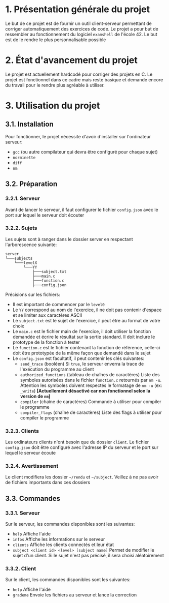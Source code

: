 # 1. Présentation générale du projet

Le but de ce projet est de fournir un outil client-serveur permettant de corriger automatiquement des exercices de code. Le projet a pour but de ressembler au fonctionnement du logiciel `examshell` de l'école 42. Le but est de le rendre le plus personnalisable possible

# 2. État d'avancement du projet

Le projet est actuellement hardcodé pour corriger des projets en C.
Le projet est fonctionnel dans ce cadre mais reste basique et demande encore du travail pour le rendre plus agréable à utiliser.

# 3. Utilisation du projet

## 3.1. Installation

Pour fonctionner, le projet nécessite d'avoir d'installer sur l'ordinateur serveur:

-   `gcc` (ou autre compilateur qui devra être configuré pour chaque sujet)
-   `norminette`
-   `diff`
-   `nm`

## 3.2. Préparation

### 3.2.1. Serveur

Avant de lancer le serveur, il faut configurer le fichier `config.json` avec le port sur lequel le serveur doit écouter

### 3.2.2. Sujets

Les sujets sont à ranger dans le dossier server en respectant l'arborescence suivante:

```
server
└───subjects
	└───levelX
		└───YY
		    ├───subject.txt
		    ├───main.c
		    ├───function.c
		    ├───config.json
```

Précisions sur les fichiers:

-   Il est important de commencer par le `level0`
-   Le `YY` correspond au nom de l'exercice, il ne doit pas contenir d'espace et se limiter aux caractères ASCII
-   Le `subject.txt` est le sujet de l'exercice, il peut être au format de votre choix
-   Le `main.c` est le fichier main de l'exercice, il doit utiliser la fonction demandée et écrire le résultat sur la sortie standard. Il doit inclure le prototype de la fonction à tester
-   Le `function.c` est le fichier contenant la fonction de référence, celle-ci doit être prototypée de la même façon que demandé dans le sujet
-   Le `config.json` est facultatif, il peut contenir les clés suivantes:
    -   `send_trace` (booléen) Si `true`, le serveur enverra la trace de l'exécution du programme au client
    -   `authorized_functions` (tableau de chaînes de caractères) Liste des symboles autorisées dans le fichier `function.c` retournés par `nm -u`. Attention les symboles doivent respectés le formatage de `nm -u` (ex: `_write`) **[Actuellement désactivé car non fonctionnel selon la version de `nm`]**
    -   `compiler` (chaîne de caractères) Commande à utiliser pour compiler le programme
    -   `compiler_flags` (chaîne de caractères) Liste des flags à utiliser pour compiler le programme

### 3.2.3. Clients

Les ordinateurs clients n'ont besoin que du dossier `client`. Le fichier `config.json` doit être configuré avec l'adresse IP du serveur et le port sur lequel le serveur écoute

### 3.2.4. Avertissement

Le client modifiera les dossier `~/rendu` et `~/subject`. Veillez à ne pas avoir de fichiers importants dans ces dossiers

## 3.3. Commandes

### 3.3.1. Serveur

Sur le serveur, les commandes disponibles sont les suivantes:

-   `help` Affiche l'aide
-   `infos` Affiche les informations sur le serveur
-   `clients` Affiche les clients connectés et leur état
-   `subject <client id> <level> [subject name]` Permet de modifier le sujet d'un client. Si le sujet n'est pas précisé, il sera choisi aléatoirement

### 3.3.2. Client

Sur le client, les commandes disponibles sont les suivantes:

-   `help` Affiche l'aide
-   `grademe` Envoie les fichiers au serveur et lance la correction
